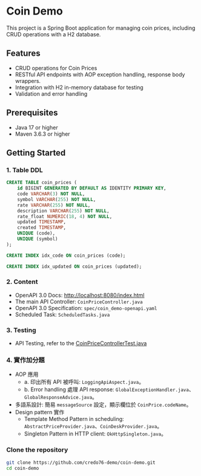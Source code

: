# Coin Demo

This project is a Spring Boot application for managing coin prices, including CRUD operations with a H2 database.

## Features
- CRUD operations for Coin Prices
- RESTful API endpoints with AOP exception handling, response body wrappers.
- Integration with H2 in-memory database for testing
- Validation and error handling

## Prerequisites
- Java 17 or higher
- Maven 3.6.3 or higher

## Getting Started
### 1. Table DDL
```sql
CREATE TABLE coin_prices (
    id BIGINT GENERATED BY DEFAULT AS IDENTITY PRIMARY KEY,
    code VARCHAR(3) NOT NULL,
    symbol VARCHAR(255) NOT NULL,
    rate VARCHAR(255) NOT NULL,
    description VARCHAR(255) NOT NULL,
    rate_float NUMERIC(18, 4) NOT NULL,
    updated TIMESTAMP,
    created TIMESTAMP,
    UNIQUE (code),
    UNIQUE (symbol)
);

CREATE INDEX idx_code ON coin_prices (code);

CREATE INDEX idx_updated ON coin_prices (updated);
```
### 2. Content
- OpenAPI 3.0 Docs: [http://localhost:8080/index.html](http://localhost:8080/index.html)
- The main API Controller: `CoinPriceController.java`
- OpenAPI 3.0 Specification: `spec/coin_demo-openapi.yaml`
- Scheduled Task: `ScheduledTasks.java`
  
### 3. Testing
- API Testing, refer to the [CoinPriceControllerTest.java](https://github.com/credo76-demo/coin-demo/blob/main/src/test/java/org/credo/labs/coindemo/price/controller/CoinPriceControllerTest.java)

### 4. 實作加分題
- AOP 應用 
  - a. 印出所有 API 被呼叫: `LoggingApiAspect.java`。
  - b. Error handling 處理 API response: `GlobalExceptionHandler.java`、`GlobalResponseAdvice.java`。
- 多語系設計: 簡易 `messageSource` 設定，顯示欄位於 `CoinPrice.codeName`。
- Design pattern 實作
  - Template Method Pattern in scheduling: `AbstractPriceProvider.java`、`CoinDeskProvider.java`。
  - Singleton Pattern in HTTP client: `OkHttpSingleton.java`。

### Clone the repository
```bash
git clone https://github.com/credo76-demo/coin-demo.git
cd coin-demo
